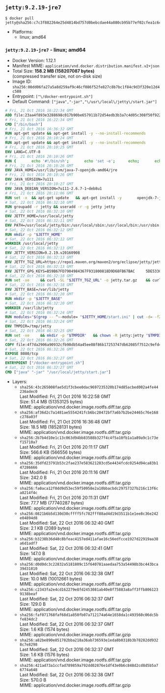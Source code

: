 ## `jetty:9.2.19-jre7`

```console
$ docker pull jetty@sha256:c7c3f882264e25d4814bd757d0bebcdae44a880cb95b77ef02cfea1c6c4b31a5
```

-	Platforms:
	-	linux; amd64

### `jetty:9.2.19-jre7` - linux; amd64

-	Docker Version: 1.12.1
-	Manifest MIME: `application/vnd.docker.distribution.manifest.v2+json`
-	Total Size: **158.2 MB (158207087 bytes)**  
	(compressed transfer size, not on-disk size)
-	Image ID: `sha256:00dd06fa27a5a8d259af9c46cf086f52fe827c8b7bc1f84c9d3f320e12d4c588`
-	Entrypoint: `["\/docker-entrypoint.sh"]`
-	Default Command: `["java","-jar","\/usr\/local\/jetty\/start.jar"]`

```dockerfile
# Fri, 21 Oct 2016 16:22:34 GMT
ADD file:23aa4f893e3288698c017b90be657911b72d54edb3b3a7c4d05c308f50f9228f in / 
# Fri, 21 Oct 2016 16:22:34 GMT
CMD ["/bin/bash"]
# Fri, 21 Oct 2016 16:36:32 GMT
RUN apt-get update && apt-get install -y --no-install-recommends 		ca-certificates 		curl 		wget 	&& rm -rf /var/lib/apt/lists/*
# Fri, 21 Oct 2016 20:10:24 GMT
RUN apt-get update && apt-get install -y --no-install-recommends 		bzip2 		unzip 		xz-utils 	&& rm -rf /var/lib/apt/lists/*
# Fri, 21 Oct 2016 20:10:25 GMT
ENV LANG=C.UTF-8
# Fri, 21 Oct 2016 20:10:26 GMT
RUN { 		echo '#!/bin/sh'; 		echo 'set -e'; 		echo; 		echo 'dirname "$(dirname "$(readlink -f "$(which javac || which java)")")"'; 	} > /usr/local/bin/docker-java-home 	&& chmod +x /usr/local/bin/docker-java-home
# Fri, 21 Oct 2016 20:10:26 GMT
ENV JAVA_HOME=/usr/lib/jvm/java-7-openjdk-amd64/jre
# Fri, 21 Oct 2016 20:10:26 GMT
ENV JAVA_VERSION=7u111
# Fri, 21 Oct 2016 20:10:27 GMT
ENV JAVA_DEBIAN_VERSION=7u111-2.6.7-1~deb8u1
# Fri, 21 Oct 2016 20:11:06 GMT
RUN set -x 	&& apt-get update 	&& apt-get install -y 		openjdk-7-jre-headless="$JAVA_DEBIAN_VERSION" 	&& rm -rf /var/lib/apt/lists/* 	&& [ "$JAVA_HOME" = "$(docker-java-home)" ]
# Sat, 22 Oct 2016 06:32:10 GMT
RUN groupadd -r jetty && useradd -r -g jetty jetty
# Sat, 22 Oct 2016 06:32:10 GMT
ENV JETTY_HOME=/usr/local/jetty
# Sat, 22 Oct 2016 06:32:11 GMT
ENV PATH=/usr/local/jetty/bin:/usr/local/sbin:/usr/local/bin:/usr/sbin:/usr/bin:/sbin:/bin
# Sat, 22 Oct 2016 06:32:12 GMT
RUN mkdir -p "$JETTY_HOME"
# Sat, 22 Oct 2016 06:32:12 GMT
WORKDIR /usr/local/jetty
# Sat, 22 Oct 2016 06:32:13 GMT
ENV JETTY_VERSION=9.2.19.v20160908
# Sat, 22 Oct 2016 06:32:13 GMT
ENV JETTY_TGZ_URL=https://repo1.maven.org/maven2/org/eclipse/jetty/jetty-distribution/9.2.19.v20160908/jetty-distribution-9.2.19.v20160908.tar.gz
# Sat, 22 Oct 2016 06:32:13 GMT
ENV JETTY_GPG_KEYS=B59B67FD7904984367F931800818D9D68FB67BAC 	5DE533CB43DAF8BC3E372283E7AE839CD7C58886
# Sat, 22 Oct 2016 06:32:18 GMT
RUN set -xe 	&& curl -SL "$JETTY_TGZ_URL" -o jetty.tar.gz 	&& curl -SL "$JETTY_TGZ_URL.asc" -o jetty.tar.gz.asc 	&& export GNUPGHOME="$(mktemp -d)" 	&& for key in $JETTY_GPG_KEYS; do 		gpg --keyserver ha.pool.sks-keyservers.net --recv-keys "$key"; done 	&& gpg --batch --verify jetty.tar.gz.asc jetty.tar.gz 	&& rm -r "$GNUPGHOME" 	&& tar -xvf jetty.tar.gz --strip-components=1 	&& sed -i '/jetty-logging/d' etc/jetty.conf 	&& rm -fr demo-base javadoc 	&& rm jetty.tar.gz*
# Sat, 22 Oct 2016 06:32:18 GMT
ENV JETTY_BASE=/var/lib/jetty
# Sat, 22 Oct 2016 06:32:20 GMT
RUN mkdir -p "$JETTY_BASE"
# Sat, 22 Oct 2016 06:32:20 GMT
WORKDIR /var/lib/jetty
# Sat, 22 Oct 2016 06:32:24 GMT
RUN modules="$(grep -- ^--module= "$JETTY_HOME/start.ini" | cut -d= -f2 | paste -d, -s)" 	&& set -xe 	&& java -jar "$JETTY_HOME/start.jar" --add-to-startd="$modules,setuid"
# Sat, 22 Oct 2016 06:32:24 GMT
ENV TMPDIR=/tmp/jetty
# Sat, 22 Oct 2016 06:32:25 GMT
RUN set -xe 	&& mkdir -p "$TMPDIR" 	&& chown -R jetty:jetty "$TMPDIR" "$JETTY_BASE"
# Sat, 22 Oct 2016 06:32:26 GMT
COPY file:4f7da2906a90932cfb90db54a45ee08f86b17253747db62085f7512c9efd46ad in / 
# Sat, 22 Oct 2016 06:32:26 GMT
EXPOSE 8080/tcp
# Sat, 22 Oct 2016 06:32:27 GMT
ENTRYPOINT ["/docker-entrypoint.sh"]
# Sat, 22 Oct 2016 06:32:27 GMT
CMD ["java" "-jar" "/usr/local/jetty/start.jar"]
```

-	Layers:
	-	`sha256:43c265008fae5d1f3cbee0dac9697235320b174d85acbed002a4fe44236adec0`  
		Last Modified: Fri, 21 Oct 2016 16:22:58 GMT  
		Size: 51.4 MB (51353125 bytes)  
		MIME: application/vnd.docker.image.rootfs.diff.tar.gzip
	-	`sha256:af36d2c7a1481ae5554241fcb6bc20472bf7a6b7b2be24465c76e168c278a03f`  
		Last Modified: Fri, 21 Oct 2016 16:36:48 GMT  
		Size: 18.5 MB (18528131 bytes)  
		MIME: application/vnd.docker.image.rootfs.diff.tar.gzip
	-	`sha256:2b7b4d10e1c13c063d94bb83588b327f4c4f5a10fb1a1a89a9c1c73ef15710a7`  
		Last Modified: Fri, 21 Oct 2016 20:11:17 GMT  
		Size: 566.6 KB (566556 bytes)  
		MIME: application/vnd.docker.image.rootfs.diff.tar.gzip
	-	`sha256:35dfd23791b53c2fae237e583621203cd5e4434fcdc0254d94ca83b147286666`  
		Last Modified: Fri, 21 Oct 2016 20:11:16 GMT  
		Size: 242.0 B  
		MIME: application/vnd.docker.image.rootfs.diff.tar.gzip
	-	`sha256:fa0aca12f0dd9d53ec59f50958e2a10bbacbdc29757327b216c13f6ca8214f4c`  
		Last Modified: Fri, 21 Oct 2016 20:11:31 GMT  
		Size: 77.7 MB (77740287 bytes)  
		MIME: application/vnd.docker.image.rootfs.diff.tar.gzip
	-	`sha256:0821b6b5d130d30cffff5fc782fff88ad4d19d3511b1e1ee8c36e242e04894d8`  
		Last Modified: Sat, 22 Oct 2016 06:32:40 GMT  
		Size: 2.1 KB (2089 bytes)  
		MIME: application/vnd.docker.image.rootfs.diff.tar.gzip
	-	`sha256:b3238b36d48c8bfeac4157ed411afae16c56edfcce1927d22919aa38a6d1adf7`  
		Last Modified: Sat, 22 Oct 2016 06:32:41 GMT  
		Size: 147.0 B  
		MIME: application/vnd.docker.image.rootfs.diff.tar.gzip
	-	`sha256:d0d0dc3c22832a5181809c15f640781aaedaa753a54498b3bc443bca39d31810`  
		Last Modified: Sat, 22 Oct 2016 06:32:38 GMT  
		Size: 10.0 MB (10012661 bytes)  
		MIME: application/vnd.docker.image.rootfs.diff.tar.gzip
	-	`sha256:c2343fa2e4cd162279e8fd2453081ab40e8f75883a8aff3ffb8061239138beaf`  
		Last Modified: Sat, 22 Oct 2016 06:32:37 GMT  
		Size: 129.0 B  
		MIME: application/vnd.docker.image.rootfs.diff.tar.gzip
	-	`sha256:faf071768faf68d1a850fb07a712174a64e1658da1c493560c06dc5bfe834dc2`  
		Last Modified: Sat, 22 Oct 2016 06:32:37 GMT  
		Size: 1.6 KB (1574 bytes)  
		MIME: application/vnd.docker.image.rootfs.diff.tar.gzip
	-	`sha256:a82be890e851782bba218a36ab736593e1eda8b0318b3b78282dd9328c7e8298`  
		Last Modified: Sat, 22 Oct 2016 06:32:37 GMT  
		Size: 1.6 KB (1576 bytes)  
		MIME: application/vnd.docker.image.rootfs.diff.tar.gzip
	-	`sha256:421ad73a1ccfad789859a792dd02876e1df43e0b6c848d2cd8d5b5a76774a648`  
		Last Modified: Sat, 22 Oct 2016 06:32:38 GMT  
		Size: 570.0 B  
		MIME: application/vnd.docker.image.rootfs.diff.tar.gzip
